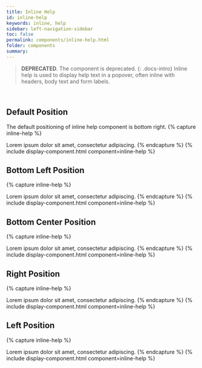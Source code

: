 ```yaml
---
title: Inline Help
id: inline-help
keywords: inline, help
sidebar: left-navigation-sidebar
toc: false
permalink: components/inline-help.html
folder: components
summary:
---
```

> **DEPRECATED**. The component is deprecated.
{: .docs-intro}
Inline help is used to display help text in a popover, often inline with headers, body text and form labels.

<br>

## Default Position
The default positioning of inline help component is bottom right.
{% capture inline-help %}

<span class="fd-inline-help">
    <span class="fd-inline-help__content fd-inline-help__content--bottom-right">
        Lorem ipsum dolor sit amet, consectetur adipiscing.
    </span>
</span>
{% endcapture %}
{% include display-component.html component=inline-help %}

<br>

## Bottom Left Position
{% capture inline-help %}

<span class="fd-inline-help">
    <span class="fd-inline-help__content fd-inline-help__content--bottom-left">
        Lorem ipsum dolor sit amet, consectetur adipiscing.
    </span>
</span>
{% endcapture %}
{% include display-component.html component=inline-help %}

<br>

## Bottom Center Position
{% capture inline-help %}

<span class="fd-inline-help">
    <span class="fd-inline-help__content fd-inline-help__content--bottom-center">
        Lorem ipsum dolor sit amet, consectetur adipiscing.
    </span>
</span>
{% endcapture %}
{% include display-component.html component=inline-help %}

<br>

## Right Position
{% capture inline-help %}

<span class="fd-inline-help">
    <span class="fd-inline-help__content fd-inline-help__content--right">
        Lorem ipsum dolor sit amet, consectetur adipiscing.
    </span>
</span>
{% endcapture %}
{% include display-component.html component=inline-help %}

<br>

## Left Position
{% capture inline-help %}

<span class="fd-inline-help">
    <span class="fd-inline-help__content fd-inline-help__content--left">
        Lorem ipsum dolor sit amet, consectetur adipiscing.
    </span>
</span>
{% endcapture %}
{% include display-component.html component=inline-help %}

<style>
    /* align examples to center for this page only - necessary for left side popover examples */
    .fd-tile__content {
        text-align: center;
    }
</style>